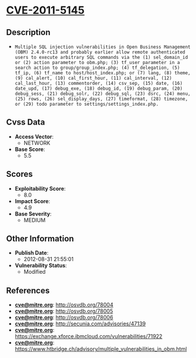 
# [CVE-2011-5145](http://osvdb.org/78004)

## Description

- `Multiple SQL injection vulnerabilities in Open Business Management (OBM) 2.4.0-rc13 and probably earlier allow remote authenticated users to execute arbitrary SQL commands via the (1) sel_domain_id or (2) action parameter to obm.php; (3) tf_user parameter in a search action to group/group_index.php; (4) tf_delegation, (5) tf_ip, (6) tf_name to host/host_index.php; or (7) lang, (8) theme, (9) cal_alert, (10) cal_first_hour, (11) cal_interval, (12) cal_last_hour, (13) commentorder, (14) csv_sep, (15) date, (16) date_upd, (17) debug_exe, (18) debug_id, (19) debug_param, (20) debug_sess, (21) debug_solr, (22) debug_sql, (23) dsrc, (24) menu, (25) rows, (26) sel_display_days, (27) timeformat, (28) timezone, or (29) todo parameter to settings/settings_index.php.`

## Cvss Data

- **Access Vector**:
  - NETWORK
- **Base Score**:
  - 5.5

## Scores

- **Exploitability Score**:
  - 8.0
- **Impact Score**:
  - 4.9
- **Base Severity**:
  - MEDIUM

## Other Information

- **Publish Date**:
  - 2012-08-31 21:55:01
- **Vulnerability Status**:
  - Modified

## References

- **cve@mitre.org**: http://osvdb.org/78004
- **cve@mitre.org**: http://osvdb.org/78005
- **cve@mitre.org**: http://osvdb.org/78006
- **cve@mitre.org**: http://secunia.com/advisories/47139
- **cve@mitre.org**: https://exchange.xforce.ibmcloud.com/vulnerabilities/71922
- **cve@mitre.org**: https://www.htbridge.ch/advisory/multiple_vulnerabilities_in_obm.html
